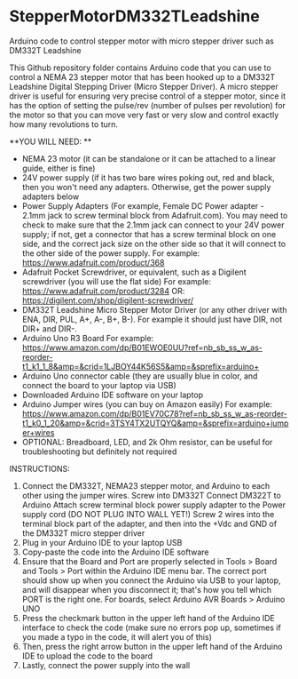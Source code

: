 # StepperMotorDM332TLeadshine
Arduino code to control stepper motor with micro stepper driver such as DM332T Leadshine 

This Github repository folder contains Arduino code that you can use to control a NEMA 23 stepper motor that has been hooked up to a DM332T Leadshine Digital Stepping Driver (Micro Stepper Driver). A micro stepper driver is useful for ensuring very precise control of a stepper motor, since it has the option of setting the pulse/rev (number of pulses per revolution) for the motor so that you can move very fast or very slow and control exactly how many revolutions to turn. 

**YOU WILL NEED: **
- NEMA 23 motor (it can be standalone or it can be attached to a linear guide, either is fine)
- 24V power supply (if it has two bare wires poking out, red and black, then you won't need any adapters. Otherwise, get the power supply adapters below 
- Power Supply Adapters (For example, Female DC Power adapter - 2.1mm jack to screw terminal block from Adafruit.com). You may need to check to make sure that the 2.1mm jack can connect to your 24V power supply; if not, get a connector that has a screw terminal block on one side, and the correct jack size on the other side so that it will connect to the other side of the power supply.
  For example: https://www.adafruit.com/product/368 
- Adafruit Pocket Screwdriver, or equivalent, such as a Digilent screwdriver (you will use the flat side) 
  For example: https://www.adafruit.com/product/3284
  OR: https://digilent.com/shop/digilent-screwdriver/ 
- DM332T Leadshine Micro Stepper Motor Driver (or any other driver with ENA, DIR, PUL, A+, A-, B+, B-). For example it should just have DIR, not DIR+ and DIR-.
- Arduino Uno R3 Board
  For example: https://www.amazon.com/dp/B01EWOE0UU?ref=nb_sb_ss_w_as-reorder-t1_k1_1_8&amp=&crid=1LJBOY44K56S5&amp=&sprefix=arduino+ 
- Arduino Uno connector cable (they are usually blue in color, and connect the board to your laptop via USB)
- Downloaded Arduino IDE software on your laptop
- Arduino Jumper wires (you can buy on Amazon easily)
  For example: https://www.amazon.com/dp/B01EV70C78?ref=nb_sb_ss_w_as-reorder-t1_k0_1_20&amp=&crid=3TSY4TX2UTQYQ&amp=&sprefix=arduino+jumper+wires
- OPTIONAL: Breadboard, LED, and 2k Ohm resistor, can be useful for troubleshooting but definitely not required 

INSTRUCTIONS: 
1) Connect the DM332T, NEMA23 stepper motor, and Arduino to each other using the jumper wires.
   Screw into DM332T
   Connect DM322T to Arduino
   Attach screw terminal block power supply adapter to the Power supply cord (DO NOT PLUG INTO WALL YET!)
   Screw 2 wires into the terminal block part of the adapter, and then into the +Vdc and GND of the DM332T micro stepper driver 
3) Plug in your Arduino IDE to your laptop USB 
4) Copy-paste the code into the Arduino IDE software
5) Ensure that the Board and Port are properly selected in Tools > Board and Tools > Port within the Arduino IDE menu bar. The correct port should show up when you connect the Arduino via USB to your laptop, and will disappear when you disconnect it; that's how you tell which PORT is the right one. For boards, select Arduino AVR Boards > Arduino UNO 
6) Press the checkmark button in the upper left hand of the Arduino IDE interface to check the code (make sure no errors pop up, sometimes if you made a typo in the code, it will alert you of this) 
7) Then, press the right arrow button in the upper left hand of the Arduino IDE to upload the code to the board
9) Lastly, connect the power supply into the wall 
